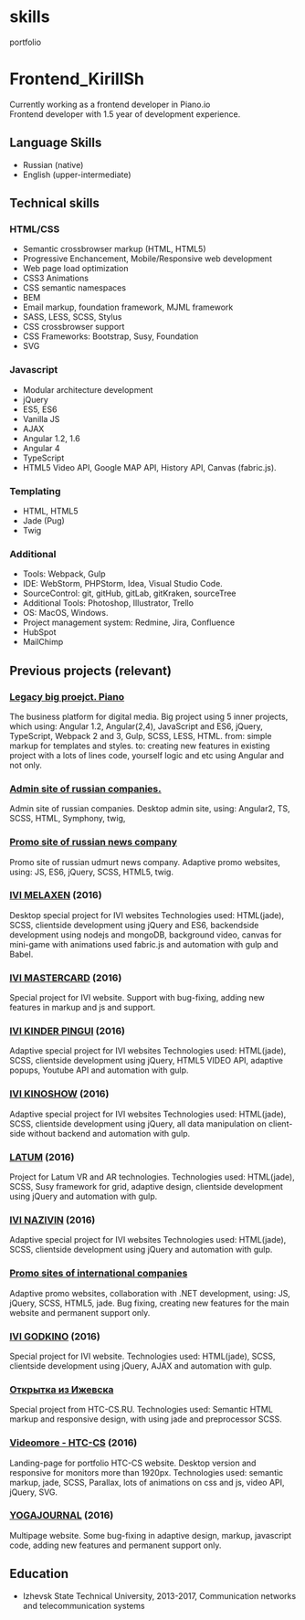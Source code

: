 # skills
portfolio

# Frontend_KirillSh
Сurrently working as a frontend developer in Piano.io   
Frontend developer with 1.5 year of development experience.

## Language Skills

* Russian (native)
* English (upper-intermediate) 

## Technical skills

### HTML/CSS

* Semantic crossbrowser markup (HTML, HTML5)
* Progressive Enchancement, Mobile/Responsive web development
* Web page load optimization
* CSS3 Animations
* CSS semantic namespaces
* BEM
* Email markup, foundation framework, MJML framework
* SASS, LESS, SCSS, Stylus
* CSS crossbrowser support
* CSS Frameworks: Bootstrap, Susy, Foundation
* SVG

### Javascript 

* Modular architecture development
* jQuery
* ES5, ES6
* Vanilla JS
* AJAX
* Angular 1.2, 1.6
* Angular 4
* TypeScript
* HTML5 Video API, Google MAP API, History API, Canvas (fabric.js).

### Templating

* HTML, HTML5
* Jade (Pug)
* Twig

### Additional

* Tools: Webpack, Gulp
* IDE: WebStorm, PHPStorm, Idea, Visual Studio Code.
* SourceControl: git, gitHub, gitLab, gitKraken, sourceTree
* Additional Tools: Photoshop, Illustrator, Trello
* OS: MacOS, Windows.
* Project management system: Redmine, Jira, Confluence
* HubSpot
* MailChimp

## Previous projects (relevant)

### [Legacy big proejct. Piano](2017)
The business platform for digital media.
Big project using 5 inner projects, which using: Angular 1.2, Angular(2,4), JavaScript and ES6, jQuery, TypeScript, Webpack 2 and 3, Gulp, SCSS, LESS, HTML.
from: simple markup for templates and styles.
to: creating new features in existing project with a lots of lines code, yourself logic and etc using Angular and not only.

### [Admin site of russian companies.](2016-2017)
Admin site of russian companies.
Desktop admin site, using: Angular2, TS, SCSS, HTML, Symphony, twig,

### [Promo site of russian news company](2016)
Promo site of russian udmurt news company.
Adaptive promo websites, using: JS, ES6, jQuery, SCSS, HTML5, twig.

### [IVI MELAXEN](http://melaxen.ivi.ru/) (2016)
Desktop special project for IVI websites
Technologies used: HTML(jade), SСSS, clientside development using jQuery and ES6, backendside development using nodejs and mongoDB, background video, canvas for mini-game with animations used fabric.js and automation with gulp and Babel. 

### [IVI MASTERCARD](https://priceless.ivi.ru/) (2016)
Special project for IVI website.
Support with bug-fixing, adding new features in markup and js and support. 

### [IVI KINDER PINGUI](http://kinder.ivi.ru/) (2016)
Adaptive special project for IVI websites
Technologies used: HTML(jade), SСSS, clientside development using jQuery, HTML5 VIDEO API, adaptive popups, Youtube API and automation with gulp. 

### [IVI KINOSHOW](http://kinoshow.ivi.ru/) (2016)
Adaptive special project for IVI websites
Technologies used: HTML(jade), SСSS, clientside development using jQuery, all data manipulation on client-side without backend and automation with gulp. 

### [LATUM](http://latum.pro/) (2016)
Project for Latum VR and AR technologies.
Technologies used: HTML(jade), SСSS, Susy framework for grid, adaptive design, clientside development using jQuery and automation with gulp. 

### [IVI NAZIVIN](http://nazivin.ivi.ru/) (2016)
Adaptive special project for IVI websites
Technologies used: HTML(jade), SСSS, clientside development using jQuery and automation with gulp. 

### [Promo sites of international companies](2016)
Adaptive promo websites, collaboration with .NET development, using: JS, jQuery, SCSS, HTML5, jade.
Bug fixing, creating new features for the main website and permanent support only.

### [IVI GODKINO](http://godkino.ivi.ru/) (2016)
Special project for IVI website.
Technologies used: HTML(jade), SСSS, clientside development using jQuery, AJAX and automation with gulp.

### [Открытка из Ижевска](http://открыткаизижевска.рф/)
Special project from HTC-CS.RU. 
Technologies used: Semantic HTML markup and responsive design, with using jade and preprocessor SCSS.
 
### [Videomore - HTC-CS](http://www.htc-cs.ru/portfolio/videomore-phone/) (2016)
Landing-page for portfolio HTC-CS website. Desktop version and responsive for monitors more than 1920px.
Technologies used: semantic markup, jade, SCSS, Parallax, lots of animations on css and js, video API, jQuery, SVG.

### [YOGAJOURNAL](http://yogajournal.ru/) (2016)
Multipage website.
Some bug-fixing in adaptive design, markup, javascript code, adding new features and permanent support only. 

## Education

* Izhevsk State Technical University, 2013-2017, Communication networks and telecommunication systems

